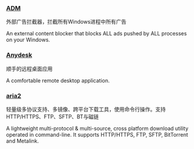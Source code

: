 ### [ADM](http://www.admflt.com/)

外部广告拦截器，拦截所有Windows进程中所有广告

An external content blocker that blocks ALL ads pushed by ALL processes on your Windows.

### [Anydesk](http://anydesk.com/)

顺手的远程桌面应用

A comfortable remote desktop application.

### [aria2](https://aria2.github.io/)

轻量级多协议支持、多镜像、跨平台下载工具，使用命令行操作。支持HTTP/HTTPS、FTP、SFTP、BT与磁链

A lightweight multi-protocol & multi-source, cross platform download utility operated in command-line. It supports HTTP/HTTPS, FTP, SFTP, BitTorrent and Metalink.

